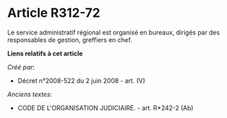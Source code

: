 # Article R312-72

Le service administratif régional est organisé en bureaux, dirigés par des responsables de gestion, greffiers en chef.

**Liens relatifs à cet article**

_Créé par_:

  - Décret n°2008-522 du 2 juin 2008 - art. (V)

_Anciens textes_:

  - CODE DE L'ORGANISATION JUDICIAIRE. - art. R*242-2 (Ab)
